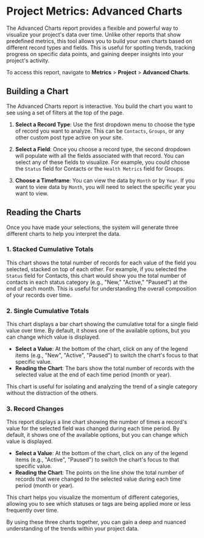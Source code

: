 # Project Metrics: Advanced Charts

The Advanced Charts report provides a flexible and powerful way to visualize your project's data over time. Unlike other reports that show predefined metrics, this tool allows you to build your own charts based on different record types and fields. This is useful for spotting trends, tracking progress on specific data points, and gaining deeper insights into your project's activity.

To access this report, navigate to **Metrics** > **Project** > **Advanced Charts**.

## Building a Chart

The Advanced Charts report is interactive. You build the chart you want to see using a set of filters at the top of the page.

1.  **Select a Record Type**: Use the first dropdown menu to choose the type of record you want to analyze. This can be `Contacts`, `Groups`, or any other custom post type active on your site.

2.  **Select a Field**: Once you choose a record type, the second dropdown will populate with all the fields associated with that record. You can select any of these fields to visualize. For example, you could choose the `Status` field for Contacts or the `Health Metrics` field for Groups.

3.  **Choose a Timeframe**: You can view the data by `Month` or by `Year`. If you want to view data by `Month`, you will need to select the specific year you want to view.

## Reading the Charts

Once you have made your selections, the system will generate three different charts to help you interpret the data.

### 1. Stacked Cumulative Totals

This chart shows the total number of records for each value of the field you selected, stacked on top of each other. For example, if you selected the `Status` field for Contacts, this chart would show you the total number of contacts in each status category (e.g., "New," "Active," "Paused") at the end of each month. This is useful for understanding the overall composition of your records over time.

### 2. Single Cumulative Totals

This chart displays a bar chart showing the cumulative total for a single field value over time. By default, it shows one of the available options, but you can change which value is displayed.

*   **Select a Value**: At the bottom of the chart, click on any of the legend items (e.g., "New", "Active", "Paused") to switch the chart's focus to that specific value.
*   **Reading the Chart**: The bars show the total number of records with the selected value at the end of each time period (month or year).

This chart is useful for isolating and analyzing the trend of a single category without the distraction of the others.

### 3. Record Changes

This report displays a line chart showing the number of times a record's value for the selected field was changed during each time period. By default, it shows one of the available options, but you can change which value is displayed.

*   **Select a Value**: At the bottom of the chart, click on any of the legend items (e.g., "Active", "Paused") to switch the chart's focus to that specific value.
*   **Reading the Chart**: The points on the line show the total number of records that were changed *to* the selected value during each time period (month or year).

This chart helps you visualize the momentum of different categories, allowing you to see which statuses or tags are being applied more or less frequently over time.

By using these three charts together, you can gain a deep and nuanced understanding of the trends within your project data. 